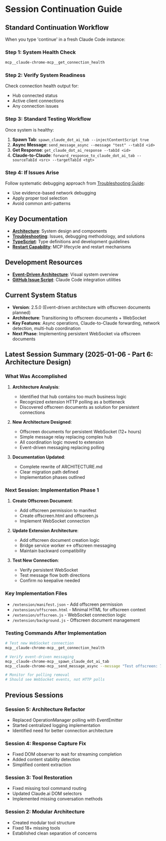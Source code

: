 # Session Continuation Guide

## Standard Continuation Workflow

When you type 'continue' in a fresh Claude Code instance:

### Step 1: System Health Check
```bash
mcp__claude-chrome-mcp__get_connection_health
```

### Step 2: Verify System Readiness
Check connection health output for:
- Hub connected status
- Active client connections
- Any connection issues

### Step 3: Standard Testing Workflow
Once system is healthy:
1. **Spawn Tab**: `spawn_claude_dot_ai_tab --injectContentScript true`
2. **Async Message**: `send_message_async --message "test" --tabId <id>`
3. **Get Response**: `get_claude_dot_ai_response --tabId <id>`
4. **Claude-to-Claude**: `forward_response_to_claude_dot_ai_tab --sourceTabId <src> --targetTabId <tgt>`

### Step 4: If Issues Arise
Follow systematic debugging approach from [Troubleshooting Guide](TROUBLESHOOTING.md#debugging-methodology):
- Use evidence-based network debugging
- Apply proper tool selection
- Avoid common anti-patterns

## Key Documentation
- **[Architecture](ARCHITECTURE.md)**: System design and components
- **[Troubleshooting](TROUBLESHOOTING.md)**: Issues, debugging methodology, and solutions  
- **[TypeScript](TYPESCRIPT.md)**: Type definitions and development guidelines
- **[Restart Capability](RESTART-CAPABILITY.md)**: MCP lifecycle and restart mechanisms

## Development Resources
- **[Event-Driven Architecture](event-driven-architecture-diagram.md)**: Visual system overview
- **[GitHub Issue Script](create-claude-code-issue.sh)**: Claude Code integration utilities

## Current System Status
- **Version**: 2.5.0 (Event-driven architecture with offscreen documents planned)
- **Architecture**: Transitioning to offscreen documents + WebSocket
- **Key Features**: Async operations, Claude-to-Claude forwarding, network detection, multi-hub coordination
- **Next Phase**: Implementing persistent WebSocket via offscreen documents

## Latest Session Summary (2025-01-06 - Part 6: Architecture Design)

### What Was Accomplished
1. **Architecture Analysis**:
   - Identified that hub contains too much business logic
   - Recognized extension HTTP polling as a bottleneck
   - Discovered offscreen documents as solution for persistent connections

2. **New Architecture Designed**:
   - Offscreen documents for persistent WebSocket (12+ hours)
   - Simple message relay replacing complex hub
   - All coordination logic moved to extension
   - Event-driven messaging replacing polling

3. **Documentation Updated**:
   - Complete rewrite of ARCHITECTURE.md
   - Clear migration path defined
   - Implementation phases outlined

### Next Session: Implementation Phase 1

1. **Create Offscreen Document**:
   - Add offscreen permission to manifest
   - Create offscreen.html and offscreen.js
   - Implement WebSocket connection

2. **Update Extension Architecture**:
   - Add offscreen document creation logic
   - Bridge service worker ↔ offscreen messaging
   - Maintain backward compatibility

3. **Test New Connection**:
   - Verify persistent WebSocket
   - Test message flow both directions
   - Confirm no keepalive needed

### Key Implementation Files
- `/extension/manifest.json` - Add offscreen permission
- `/extension/offscreen.html` - Minimal HTML for offscreen context
- `/extension/offscreen.js` - WebSocket connection logic
- `/extension/background.js` - Offscreen document management

### Testing Commands After Implementation
```bash
# Test new WebSocket connection
mcp__claude-chrome-mcp__get_connection_health

# Verify event-driven messaging
mcp__claude-chrome-mcp__spawn_claude_dot_ai_tab
mcp__claude-chrome-mcp__send_message_async --message "Test offscreen: 7*8" --tabId <id>

# Monitor for polling removal
# Should see WebSocket events, not HTTP polls
```

## Previous Sessions

### Session 5: Architecture Refactor
- Replaced OperationManager polling with EventEmitter
- Started centralized logging implementation
- Identified need for better connection architecture

### Session 4: Response Capture Fix
- Fixed DOM observer to wait for streaming completion
- Added content stability detection
- Simplified content extraction

### Session 3: Tool Restoration
- Fixed missing tool command routing
- Updated Claude.ai DOM selectors
- Implemented missing conversation methods

### Session 2: Modular Architecture
- Created modular tool structure
- Fixed 18+ missing tools
- Established clean separation of concerns